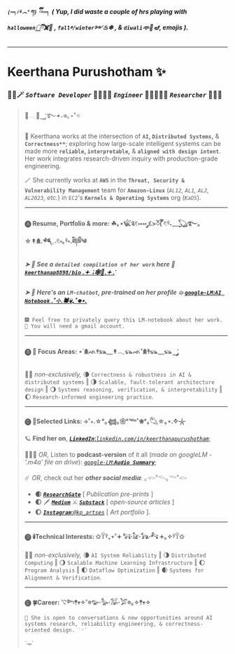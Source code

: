 ##### `(═╕҂º෴°ཀ)` ྀི═╕ ( Yup, I did waste a couple of hrs playing with `halloween𓉸ྀི݁`☠️🍬 , `fall࿔/winter༻`♨❄ , & `diwali𖥸`🪷🪔, emojis ).
---

# Keerthana Purushotham ✨
### 🧛‍♀️🪄 *`Software Developer`* 🧟🧝🏽‍♀️ *`Engineer`* 🧚🏼‍♀️🧞‍♀️ *`Researcher`* 🧙🏽‍♀️
> 🔮𓂃🦇‿་༘࿐𖥔˖𖦹｡⋆˚✧
> 
> 🧹 Keerthana works at the intersection of **`AI`, `Distributed Systems`,** & **`Correctness**`**; exploring how large-scale intelligent systems can be made more **`reliable`, `interpretable`,** & **`aligned with design intent`**. Her work integrates research-driven inquiry with production-grade engineering.
>
> 🪄 She currently works at **`AWS`** in the **`Threat, Security & Vulnerability Management`** team for **`Amazon-Linux`** (*`AL12`, `AL1`, `AL2`, `AL2023`, etc.*) in `EC2`'s **`Kernels & Operating Systems`** org (*`KaOS`*).
> 
> ---
> #### 🅐 **Resume, Portfolio & more:** ☘︎｡⋆𓆤༉𓏲༝༚༝༚ ༘દ>ၴ( ၴႅၴ𓏲ּ𓍊ּ˖﹏𓆏࿐｡☆↟𖠰.𓆈ˎ˗𓏲༝｡𓍊༚.ཐི༏ཋྀ༄
> ##### ➤ 🦃 See a ***`detailed compilation of her work`*** here 🥧 [***`keerthanap8898/bio`*** .𖥔 ݁ ˖🕸️👻.𖥔 ݁.](https://github.com/keerthanap8898/bio#-links)
> ##### ➤ 🧨 Here's an ***`LM-chatbot`***, pre-trained on her profile 💥 [*`google-LM`*:***`AI Notebook`*** .˚⊹.🕷💀₊˚𖦹⋆.](https://notebooklm.google.com/notebook/fe2125af-e6e0-4815-8181-041b267e3b8b?artifactId=133e9897-8c8b-4dcf-89e3-a0a0da965655)
>```
> 🎆 Feel free to privately query this LM-notebook about her work.
> 🎇 You will need a gmail account.
>```
> ---
> #### 🅑 🧌 **Focus Areas**: ⋆˙𖠰ᨒ↟𓃬﹏↟𓂃𓃮ᨒ˚𖠰࣪↟𓃮﹏𓃮‿་༘
> 🍁🍂 *non-exclusively,* 🌘 `Correctness & robustness in AI & distributed systems`  ‖  🌗 `Scalable, fault-tolerant architecture design`  ‖  🌖 `Systems reasoning, verification, & interpretability`  ‖  🌔 `Research-informed engineering practice`.
> 
> ---
> #### 🅒 🎃**Selected Links**: ⟢˚⋆.☆°｡𓆉｡❀°𓆝˚❀°｡𓆡☆｡⋆.݁݁✧𓇼
> 🪐 **Find her on**, [***`LinkedIn`***:*`linkedin.com/in/keerthanapurushotham`*](https://linkedin.com/in/keerthanapurushotham);
> 
> 👩🏽‍🚀 *OR*, Listen to **podcast-version** of it all (*made on googleLM - '.m4a' file on drive*): [*`google-LM`*:***`Audio Summary`***](https://drive.google.com/file/d/1TIv9bmw2HRo9JkZyHOzG4XH6CTmgmjTd/view);
> 
> ☄️ *OR*, check out her ***other social media***: ｡𓆟˚𓆞｡𓆝˚𓆟 
> - **🌒** [***`ResearchGate`***](https://www.researchgate.net/profile/Keerthana-Purushotham) [ *Publication pre-prints* ]
> - **🌓** 🗡️ ***[`Medium`](https://medium.com/@keerthanapurushotham)*** ⚔️ ***[`Substack`](https://substack.com/@keerthanapurushotham)*** [ *open-source articles* ]
> - **🌔** [***`Instagram`***:*`@kp_artses`*](https://instagram.com/kp_artses) [ *Art portfolio* ].
> ---
> #### 🅓 🕯️**Technical Interests**: ✩𓋼𓍊₊⋆˚𖥔 𓃙⋅𓃠⋅𓃥⋅𓃚 𖥔｡✧𓍊𓋼✩
> 🍁🍂 *non-exclusively,* 🌘 `AI System Reliability`  ‖   🌗 `Distributed Computing`  ‖   🌖 `Scalable Machine Learning Infrastructure`  ‖   🌔 `Program Analysis`  ‖  🌓 `Dataflow Optimization`  ‖   🌒 `Systems for Alignment & Verification`.
> 
> ---
> #### 🅔 🍀**Career**: 𓇢𓆸𖤣𖥧✧˚𖡼𓅰⋅𓅭⋅𓅮⋅𓅯𖡼｡✧𖤣𖥧✧
> ```
> 💫 She is open to conversations & new opportunities around AI systems research, reliability engineering, & correctness-oriented design. ˙ᵕ˙
> ```
> ˙𐃷˙

